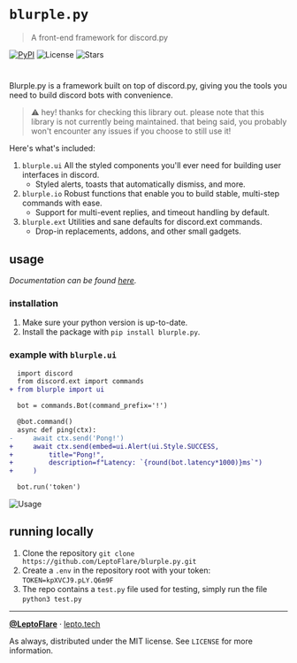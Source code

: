 # `blurple.py`
> A front-end framework for discord.py

[![PyPI][pypi-shield]](https://pypi.org/project/blurple.py)
![License][license-shield]
![Stars][stars-shield]
#

Blurple.py is a framework built on top of discord.py, giving you the tools you need to build discord bots with convenience.

> :warning: hey! thanks for checking this library out. please note that this library is not currently being maintained. that being said, you probably won't encounter any issues if you choose to still use it!

Here's what's included:
1. `blurple.ui` All the styled components you'll ever need for building user interfaces in discord.
    - Styled alerts, toasts that automatically dismiss, and more.
2. `blurple.io` Robust functions that enable you to build stable, multi-step commands with ease.
    - Support for multi-event replies, and timeout handling by default.
3. `blurple.ext` Utilities and sane defaults for discord.ext commands.
    - Drop-in replacements, addons, and other small gadgets.

## usage <!-- Using the product -->
_Documentation can be found [here](https://lepto.tech/blurple.py)._

### installation
1. Make sure your python version is up-to-date.
1. Install the package with `pip install blurple.py`.

### example with `blurple.ui`
```diff
  import discord
  from discord.ext import commands
+ from blurple import ui

  bot = commands.Bot(command_prefix='!')

  @bot.command()
  async def ping(ctx):
-     await ctx.send('Pong!')
+     await ctx.send(embed=ui.Alert(ui.Style.SUCCESS,
+         title="Pong!",
+         description=f"Latency: `{round(bot.latency*1000)}ms`")
+     )

  bot.run('token')
```

![Usage](usage.png)


## running locally
1. Clone the repository
    `git clone https://github.com/LeptoFlare/blurple.py.git`
1. Create a `.env` in the repository root with your token:
    `TOKEN=kpXVCJ9.pLY.Q6m9F`
1. The repo contains a `test.py` file used for testing, simply run the file
    `python3 test.py`

---

**[@LeptoFlare](https://github.com/LeptoFlare)** · [lepto.tech](https://lepto.tech)

As always, distributed under the MIT license. See `LICENSE` for more information.

<!-- markdown links & imgs -->
[pypi-shield]: https://img.shields.io/pypi/v/blurple.py.svg
[stars-shield]: https://img.shields.io/github/stars/LeptoFlare/blurple.py.svg?style=social
[license-shield]: https://img.shields.io/github/license/LeptoFlare/blurple.py.svg?style=flat
